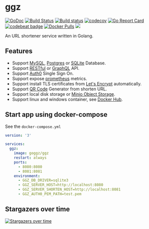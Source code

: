 # ggz

[![GoDoc](https://godoc.org/github.com/go-ggz/ggz?status.svg)](https://godoc.org/github.com/go-ggz/ggz)
[![Build Status](https://cloud.drone.io/api/badges/go-ggz/ggz/status.svg)](https://cloud.drone.io/go-ggz/ggz)
[![Build status](https://ci.appveyor.com/api/projects/status/prjvsklt3io5nuhn/branch/master?svg=true)](https://ci.appveyor.com/project/appleboy/ggz/branch/master)
[![codecov](https://codecov.io/gh/go-ggz/ggz/branch/master/graph/badge.svg)](https://codecov.io/gh/go-ggz/ggz)
[![Go Report Card](https://goreportcard.com/badge/github.com/go-ggz/ggz)](https://goreportcard.com/report/github.com/go-ggz/ggz)
[![codebeat badge](https://codebeat.co/badges/6fc8d61a-17c1-446d-a895-2dc6a8d1c16c)](https://codebeat.co/projects/github-com-go-ggz-ggz-master)
[![Docker Pulls](https://img.shields.io/docker/pulls/goggz/ggz-server.svg)](https://hub.docker.com/r/goggz/ggz-server/)
[![](https://images.microbadger.com/badges/image/goggz/ggz-server.svg)](https://microbadger.com/images/goggz/ggz-server "Get your own image badge on microbadger.com")

An URL shortener service written in Golang.

## Features

* Support [MySQL](https://www.mysql.com/), [Postgres](https://www.postgresql.org/) or [SQLite](https://www.sqlite.org/) Database.
* Support [RESTful](https://en.wikipedia.org/wiki/Representational_state_transfer) or [GraphQL](http://graphql.org/) API.
* Support [Auth0](https://auth0.com/) Single Sign On.
* Support expose [prometheus](https://prometheus.io/) metrics.
* Support install TLS certificates from [Let's Encrypt](https://letsencrypt.org/) automatically.
* Support [QR Code](https://en.wikipedia.org/wiki/QR_code) Generator from shorten URL.
* Support local disk storage or [Minio Object Storage](https://minio.io/).
* Support linux and windows container, see [Docker Hub](https://hub.docker.com/r/goggz/ggz/tags/).

## Start app using docker-compose

See the `docker-compose.yml`

```yml
version: '3'

services:
  ggz:
    image: goggz/ggz
    restart: always
    ports:
      - 8080:8080
      - 8081:8081
    environment:
      - GGZ_DB_DRIVER=sqlite3
      - GGZ_SERVER_HOST=http://localhost:8080
      - GGZ_SERVER_SHORTEN_HOST=http://localhost:8081
      - GGZ_AUTH0_PEM_PATH=test.pem
```

## Stargazers over time

[![Stargazers over time](https://starcharts.herokuapp.com/go-ggz/ggz.svg)](https://starcharts.herokuapp.com/go-ggz/ggz)
